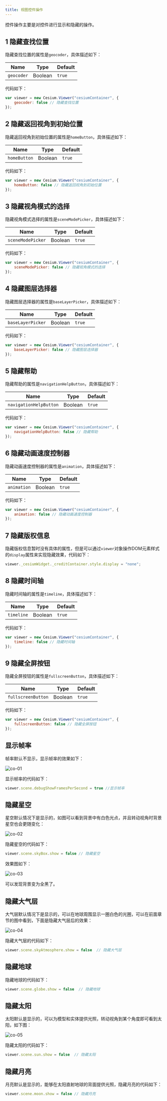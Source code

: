 ```yaml
---
title: 视图控件操作
---
```


控件操作主要是对控件进行显示和隐藏的操作。

## 1 隐藏查找位置

隐藏查找位置的属性是`geocoder`，具体描述如下：

| Name       | Type    | Default |
| ---------- | ------- | ------- |
| `geocoder` | Boolean | `true`  |

代码如下：

```javascript
var viewer = new Cesium.Viewer("cesiumContainer", {
	geocoder: false // 隐藏查找位置
});
```

## 2 隐藏返回视角到初始位置

隐藏返回视角到初始位置的属性是`homeButton`，具体描述如下：

| Name         | Type    | Default |
| ------------ | ------- | ------- |
| `homeButton` | Boolean | `true`  |

代码如下：

```javascript
var viewer = new Cesium.Viewer("cesiumContainer", {
    homeButton: false // 隐藏返回视角到初始位置
});
```

## 3 隐藏视角模式的选择

隐藏视角模式选择的属性是`sceneModePicker`，具体描述如下：

| Name              | Type    | Default |
| ----------------- | ------- | ------- |
| `sceneModePicker` | Boolean | `true`  |

代码如下：

```javascript
var viewer = new Cesium.Viewer("cesiumContainer", {
	sceneModePicker: false // 隐藏视角模式的选择
});
```

## 4 隐藏图层选择器

隐藏图层选择器的属性是`baseLayerPicker`，具体描述如下：

| Name              | Type    | Default |
| ----------------- | ------- | ------- |
| `baseLayerPicker` | Boolean | `true`  |

代码如下：

```javascript
var viewer = new Cesium.Viewer("cesiumContainer", {
	baseLayerPicker: false // 隐藏图层选择器
});
```

## 5 隐藏帮助

隐藏帮助的属性是`navigationHelpButton`，具体描述如下：

| Name                       | Type    | Default |
| -------------------------- | ------- | ------- |
| `navigationHelpButton` | Boolean | `true`  |

代码如下：

```javascript
var viewer = new Cesium.Viewer("cesiumContainer", {
	navigationHelpButton: false // 隐藏帮助
});
```

## 6 隐藏动画速度控制器

隐藏动画速度控制器的属性是`animation`，具体描述如下：

| Name        | Type    | Default |
| ----------- | ------- | ------- |
| `animation` | Boolean | `true`  |

代码如下：

```javascript
var viewer = new Cesium.Viewer("cesiumContainer", {
	animation: false // 隐藏动画速度控制器
});
```

## 7 隐藏版权信息

隐藏版权信息暂时没有具体的属性，但是可以通过`viewer`对象操作DOM元素样式的`display`属性来实现隐藏效果，代码如下：

```javascript
viewer._cesiumWidget._creditContainer.style.display = "none";
```

## 8 隐藏时间轴

隐藏时间轴的属性是`timeline`，具体描述如下：

| Name       | Type    | Default |
| ---------- | ------- | ------- |
| `timeline` | Boolean | `true`  |

代码如下：

```javascript
var viewer = new Cesium.Viewer("cesiumContainer", {
	timeline: false // 隐藏时间轴
});
```

## 9 隐藏全屏按钮

隐藏全屏按钮的属性是`fullscreenButton`，具体描述如下：

| Name               | Type    | Default |
| ------------------ | ------- | ------- |
| `fullscreenButton` | Boolean | `true`  |

代码如下：

```javascript
var viewer = new Cesium.Viewer("cesiumContainer", {
	fullscreenButton: false // 隐藏全屏按钮
});
```

## 显示帧率

帧率默认不显示，显示帧率的效果如下：

![co-01](/cesium-docs/assets/img/guide/co-01.png)

显示帧率的代码如下：

```javascript
viewer.scene.debugShowFramesPerSecond = true //显示帧率
```

## 隐藏星空

星空默认情况下是显示的，如图可以看到背景中有白色光点，并且转动视角时背景星空也会更随变化：

![co-02](/cesium-docs/assets/img/guide/co-02.png)

隐藏星空的代码如下：

```javascript
viewer.scene.skyBox.show = false // 隐藏星空
```

效果图如下：

![co-03](/cesium-docs/assets/img/guide/co-03.png)

可以发现背景变为全黑了。

## 隐藏大气层

大气层默认情况下是显示的，可以在地球周围显示一圈白色的光圈，可以在前面章节的图中看到，下面是隐藏大气层后的效果：

![co-04](/cesium-docs/assets/img/guide/co-04.png)

隐藏大气层的代码如下：

```javascript
viewer.scene.skyAtmosphere.show = false  // 隐藏大气层
```

## 隐藏地球

隐藏地球的代码如下：

```javascript
viewer.scene.globe.show = false  // 隐藏地球
```

## 隐藏太阳

太阳默认是显示的，可以为模型和实体提供光照，转动视角到某个角度即可看到太阳，如下图：

![co-05](/cesium-docs/assets/img/guide/co-05.png)

隐藏太阳的代码如下：

```javascript
viewer.scene.sun.show = false  // 隐藏太阳
```

## 隐藏月亮

月亮默认是显示的，能够在太阳直射地球的背面提供光照，隐藏月亮的代码如下：

```javascript
viewer.scene.moon.show = false // 隐藏月亮
```

